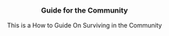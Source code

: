 <h3 align="center"> Guide for the Community </h3>
<p align="center"> 
  <a> This is a How to Guide </a>
  <a> On Surviving in the Community </a>
</p>
